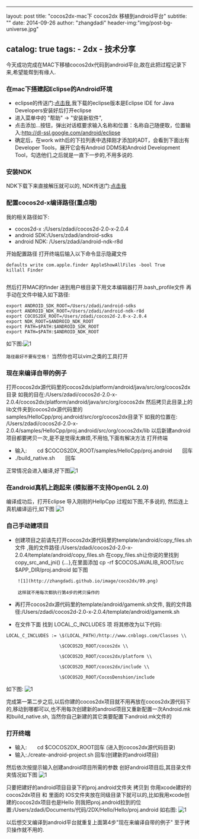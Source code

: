 

---
layout:     post
title:      "cocos2dx-mac下 cocos2dx 移植到android平台"
subtitle:   ""
date:       2014-09-26
author:     "zhangdadi"
header-img:"img/post-bg-universe.jpg"

catalog: true
tags:
    - 2dx
    - 技术分享
---


今天成功完成在MAC下移植cocos2dx代码到android平台,故在此把过程记录下来,希望能帮到有缘人.

### 在mac下搭建起Eclipse的Android环境

* eclipse的传送门:[点击我](http://eclipse.org/downloads/),我下载的eclipse版本是Eclipse IDE for Java Developers安装好后打开eclipse
* 进入菜单中的 "帮助" -> "安装新软件", 
* 点击添加...按钮，弹出对话框要求输入名称和位置：名称自己随便取，位置输入:http://dl-ssl.google.com/android/eclipse
* 确定后，在work with后的下拉列表中选择刚才添加的ADT，会看到下面出有Developer Tools，展开它会有Android DDMS和Android Development Tool，勾选他们,之后就是一直下一步的,不用多说的.

### 安装NDK 
NDK下载下来直接解压就可以的, NDK传送门:[点击我](http://www.cnblogs.com/zhangdadi/admin/%20%20http:/developer.android.com/sdk/ndk/index.html)

### 配置cocos2d-x编译路径(重点哦)
我的相关路径如下:

* cocos2d-x :/Users/zdadi/cocos2d-2.0-x-2.0.4
* android SDK:/Users/zdadi/android-sdks
* android NDK: /Users/zdadi/android-ndk-r8d 

开始配置路径 打开终端后输入以下命令显示隐藏文件

```
defaults write com.apple.finder AppleShowAllFiles -bool True  
killall Finder 
 
```
然后打开MAC的finder 进到用户根目录下用文本编辑器打开.bash_profile文件 再手动在文件中输入如下路径:

```
export ANDROID_SDK_ROOT=/Users/zdadi/android-sdks                               
export ANDROID_NDK_ROOT=/Users/zdadi/android-ndk-r8d                            
export COCOS2DX_ROOT=/Users/zdadi/cocos2d-2.0-x-2.0.4              
export NDK_ROOT=$ANDROID_NDK_ROOT                                
export PATH=$PATH:$ANDROID_SDK_ROOT  
export PATH=$PATH:$ANDROID_NDK_ROOT  
```

如下图:![1](http://zhangdadi.github.io/image/coco2dx/06.png)

`路径最好不要有空格！` 当然你也可以vim之类的工具打开

### 现在来编译自带的例子

打开cocos2dx源代码里的cocos2dx/platform/android/java/src/org/cocos2dx目录   如我的目在:/Users/zdadi/cocos2d-2.0-x-2.0.4/cocos2dx/platform/android/java/src/org/cocos2dx
       然后拷贝此目录上的lib文件夹到cocos2dx源代码里的samples/HelloCpp/proj.android/src/org/cocos2dx目录下   如我的位置在:  /Users/zdadi/cocos2d-2.0-x-2.0.4/samples/HelloCpp/proj.android/src/org/cocos2dx/lib 
以后新建android项目都要拷贝一次,是不是觉得太麻烦,不用怕,下面有解决方法
打开终端

* 输入:　　cd $COCOS2DX_ROOT/samples/HelloCpp/proj.android　　回车
* ./build_native.sh　　回车

正常情况会进入编译,好下图![1](http://zhangdadi.github.io/image/coco2dx/07.png)

### 在android真机上跑起来 (模拟器不支持OpenGL 2.0)
编译成功后，打开Eclipse 导入刚刚的HellpCpp 过程如下图,不多说的,
然后连上真机编译运行,如下图
![1](http://zhangdadi.github.io/image/coco2dx/08.png)

### 自己手动建项目

* 创建项目之前请先打开cocos2dx源代码里的template/android/copy_files.sh文件 ,我的文件路径:/Users/zdadi/cocos2d-2.0-x-2.0.4/template/android/copy_files.sh 
       在copy_files.sh让你说的里找到 copy_src_and_jni() {...},在里面添加  cp -rf $COCOSJAVALIB_ROOT/src $APP_DIR/proj.android 如下图 
       
       ![1](http://zhangdadi.github.io/image/coco2dx/09.png)
       
       这样就不用每次都执行第4步的拷贝操作的
       
* 再打开cocos2dx源代码里的template/android/gamemk.sh文件, 我的文件路径:/Users/zdadi/cocos2d-2.0-x-2.0.4/template/android/gamemk.sh 
* 在文件下面 找到  LOCAL_C_INCLUDES 项 将其修改为以下代码: 

```
LOCAL_C_INCLUDES := \$(LOCAL_PATH)/http://www.cnblogs.com/Classes \\  
  
                    \$COCOS2D_ROOT/cocos2dx \\  
  
                    \$COCOS2D_ROOT/cocos2dx/platform \\  
  
                    \$COCOS2D_ROOT/cocos2dx/include \\  
  
                    \$COCOS2D_ROOT/CocosDenshion/include  
 ```
 
 如下图:
 ![1](http://zhangdadi.github.io/image/coco2dx/10.png)
 
 完成第一第二步之后,以后你建的cocos2dx项目就不用再放在cocos2dx源代码下的,移动到哪都可以,也不用每次创建新的android项目又重新配置一次Android.mk和build_native.sh, 当然你自己新建的其它类要配置下android.mk文件的
 
### 打开终端

* 输入:　　cd $COCOS2DX_ROOT回车 (进入到cocos2dx源代码目录)
* 输入:./create-android-project.sh  回车(创建新的android项目)

然后依次按提示输入创建android项目所需的参数
创好android项目后,其目录文件夹情况如下图
 ![1](http://zhangdadi.github.io/image/coco2dx/11.png)
 
 只要把建好的android项目目录下的proj.android文件夹   拷贝到  你用xcode建好的cocos2dx项目 和 里面的 IOS文件夹放在同级目录下就可以的,比如我用xcode创建的cocos2dx项目也是Hello 则我把proj.android拉到的位置:/Users/zdadi/Documents/代码/2DX/Hello/Hello/proj.android 
如右图: 
![1](http://zhangdadi.github.io/image/coco2dx/12.png)

以后想交叉编译到android平台就重复上面第4步"现在来编译自带的例子" 至于拷贝操作就不用的.